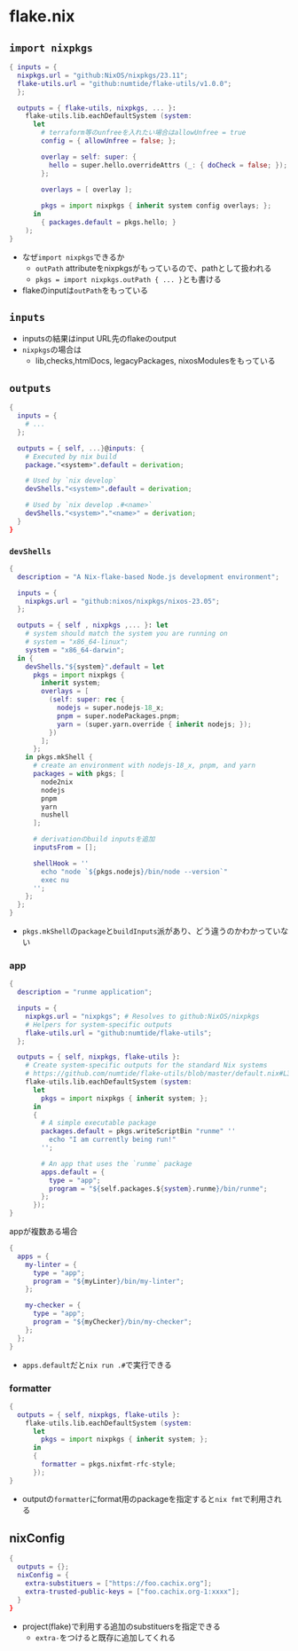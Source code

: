 # flake.nix

## `import nixpkgs`

```nix
{ inputs = {
  nixpkgs.url = "github:NixOS/nixpkgs/23.11";
  flake-utils.url = "github:numtide/flake-utils/v1.0.0";
  };

  outputs = { flake-utils, nixpkgs, ... }:
    flake-utils.lib.eachDefaultSystem (system:
      let
        # terraform等のunfreeを入れたい場合はallowUnfree = true
        config = { allowUnfree = false; };

        overlay = self: super: {
          hello = super.hello.overrideAttrs (_: { doCheck = false; });
        };

        overlays = [ overlay ];
        
        pkgs = import nixpkgs { inherit system config overlays; };
      in
        { packages.default = pkgs.hello; }
    );
}
```

* なぜ`import nixpkgs`できるか
  * `outPath` attributeをnixpkgsがもっているので、pathとして扱われる
  * `pkgs = import nixpkgs.outPath { ... }`とも書ける
* flakeのinputは`outPath`をもっている

## `inputs`

* inputsの結果はinput URL先のflakeのoutput
* `nixpkgs`の場合は
  * lib,checks,htmlDocs, legacyPackages, nixosModulesをもっている

## `outputs`

```nix
{
  inputs = {
    # ...
  };

  outputs = { self, ...}@inputs: {
    # Executed by nix build
    package."<system>".default = derivation;

    # Used by `nix develop`
    devShells."<system>".default = derivation;

    # Used by `nix develop .#<name>`
    devShells."<system>"."<name>" = derivation;
  }
}
```

### `devShells`

```nix
{
  description = "A Nix-flake-based Node.js development environment";

  inputs = {
    nixpkgs.url = "github:nixos/nixpkgs/nixos-23.05";
  };

  outputs = { self , nixpkgs ,... }: let
    # system should match the system you are running on
    # system = "x86_64-linux";
    system = "x86_64-darwin";
  in {
    devShells."${system}".default = let
      pkgs = import nixpkgs {
        inherit system;
        overlays = [
          (self: super: rec {
            nodejs = super.nodejs-18_x;
            pnpm = super.nodePackages.pnpm;
            yarn = (super.yarn.override { inherit nodejs; });
          })
        ];
      };
    in pkgs.mkShell {
      # create an environment with nodejs-18_x, pnpm, and yarn
      packages = with pkgs; [
        node2nix
        nodejs
        pnpm
        yarn
        nushell
      ];

      # derivationのbuild inputsを追加
      inputsFrom = [];

      shellHook = ''
        echo "node `${pkgs.nodejs}/bin/node --version`"
        exec nu
      '';
    };
  };
}
```

* `pkgs.mkShell`の`package`と`buildInputs`派があり、どう違うのかわかっていない

### app

```nix
{
  description = "runme application";

  inputs = {
    nixpkgs.url = "nixpkgs"; # Resolves to github:NixOS/nixpkgs
    # Helpers for system-specific outputs
    flake-utils.url = "github:numtide/flake-utils";
  };

  outputs = { self, nixpkgs, flake-utils }:
    # Create system-specific outputs for the standard Nix systems
    # https://github.com/numtide/flake-utils/blob/master/default.nix#L3-L9
    flake-utils.lib.eachDefaultSystem (system:
      let
      	pkgs = import nixpkgs { inherit system; };
      in
      {
        # A simple executable package
        packages.default = pkgs.writeScriptBin "runme" ''
          echo "I am currently being run!"
        '';

        # An app that uses the `runme` package
        apps.default = {
          type = "app";
          program = "${self.packages.${system}.runme}/bin/runme";
        };
      });
}
```

appが複数ある場合

```nix
{
  apps = {
    my-linter = {
      type = "app";
      program = "${myLinter}/bin/my-linter";
    };

    my-checker = {
      type = "app";
      program = "${myChecker}/bin/my-checker";
    };
  };
}
```

* `apps.default`だと`nix run .#`で実行できる

### formatter

```nix
{
  outputs = { self, nixpkgs, flake-utils }:
    flake-utils.lib.eachDefaultSystem (system:
      let
      	pkgs = import nixpkgs { inherit system; };
      in
      {
        formatter = pkgs.nixfmt-rfc-style;
      });
}
```

* outputの`formatter`にformat用のpackageを指定すると`nix fmt`で利用される


## nixConfig

```nix
{ 
  outputs = {};
  nixConfig = {
    extra-substituers = ["https://foo.cachix.org"];
    extra-trusted-public-keys = ["foo.cachix.org-1:xxxx"];
  }
}
```

* project(flake)で利用する追加のsubstituersを指定できる
  * `extra-`をつけると既存に追加してくれる
